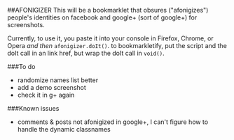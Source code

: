 ##AFONIGIZER
This will be a bookmarklet that obsures ("afonigizes") people's identities on 
facebook and google+ (sort of google+) for screenshots.

Currently, to use it, you paste it into your console in Firefox, Chrome, or 
Opera *and then* ```afonigizer.doIt()```.  to bookmarkletify, put the script and the doIt call in an link href, but wrap the doIt call in ```void()```.

###To do
* randomize names list better
* add a demo screenshot
* check it in g+ again

###Known issues
* comments & posts not afonigized in google+, I can't figure how to handle the
dynamic classnames
